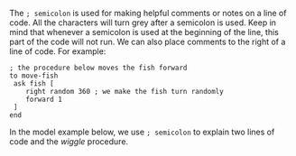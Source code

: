 The `; semicolon` is used for making helpful comments or notes on a line of code. All the characters will turn grey after a semicolon is used. Keep in mind that whenever a semicolon is used at the beginning of the line, this part of the code will not run. We can also place comments to the right of a line of code. For example: 
```
; the procedure below moves the fish forward
to move-fish 
 ask fish [ 
 	right random 360 ; we make the fish turn randomly
 	forward 1 
 ]  
end
```



In the model example below, we use `; semicolon` to explain two lines of code and the *wiggle* procedure.